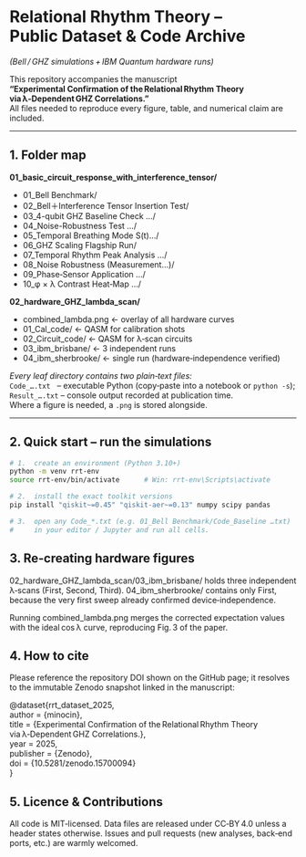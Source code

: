 # Relational Rhythm Theory – Public Dataset & Code Archive  
*(Bell / GHZ simulations + IBM Quantum hardware runs)*

This repository accompanies the manuscript  
**“Experimental Confirmation of the Relational Rhythm Theory via λ‑Dependent GHZ Correlations.”**  
All files needed to reproduce every figure, table, and numerical claim are included.

---

## 1.  Folder map
**01_basic_circuit_response_with_interference_tensor/**  
  - 01_Bell Benchmark/
  - 02_Bell＋Interference Tensor Insertion Test/
  - 03_4-qubit GHZ Baseline Check …/
  - 04_Noise-Robustness Test …/
  - 05_Temporal Breathing Mode S(t)…/ 
  - 06_GHZ Scaling Flagship Run/
  - 07_Temporal Rhythm Peak Analysis …/ 
  - 08_Noise Robustness (Measurement…)/
  - 09_Phase‑Sensor Application …/
  - 10_φ × λ Contrast Heat‑Map …/  
    
**02_hardware_GHZ_lambda_scan/**  
  - combined_lambda.png  ← overlay of all hardware curves  
  - 01_Cal_code/         ← QASM for calibration shots  
  - 02_Circuit_code/     ← QASM for λ‑scan circuits  
  - 03_ibm_brisbane/     ← 3 independent runs  
  - 04_ibm_sherbrooke/   ← single run (hardware‑independence verified)  
    
    
*Every leaf directory contains two plain‑text files:*    
`Code_….txt`   – executable Python (copy‑paste into a notebook or `python -s`);  
`Result_….txt` – console output recorded at publication time.  
Where a figure is needed, a `.png` is stored alongside.

---

## 2. Quick start – run the simulations

```bash
# 1.  create an environment (Python 3.10+)
python -m venv rrt-env
source rrt-env/bin/activate      # Win: rrt-env\Scripts\activate

# 2.  install the exact toolkit versions
pip install "qiskit~=0.45" "qiskit-aer~=0.13" numpy scipy pandas

# 3.  open any Code_*.txt (e.g. 01_Bell Benchmark/Code_Baseline …txt)
#     in your editor / Jupyter and run all cells.
```
  
## 3. Re‑creating hardware figures
02_hardware_GHZ_lambda_scan/03_ibm_brisbane/
holds three independent λ‑scans (First, Second, Third).
04_ibm_sherbrooke/ contains only First, because the very first sweep already
confirmed device‑independence.

Running combined_lambda.png merges the corrected expectation values with the
ideal cos λ curve, reproducing Fig. 3 of the paper.

## 4. How to cite
Please reference the repository DOI shown on the GitHub page; it resolves to the
immutable Zenodo snapshot linked in the manuscript:
  
@dataset{rrt_dataset_2025,  
  author       = {minocin},  
  title        = {Experimental Confirmation of the Relational Rhythm Theory via λ‑Dependent GHZ Correlations.},  
  year         = 2025,  
  publisher    = {Zenodo},  
  doi          = {10.5281/zenodo.15700094}  
}  
  
## 5. Licence & Contributions
All code is MIT‑licensed. Data files are released under CC‑BY 4.0 unless a header
states otherwise. Issues and pull requests (new analyses, back‑end ports, etc.)
are warmly welcomed.









